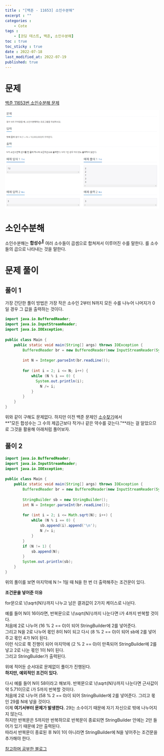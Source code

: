 ```yaml
---
title : "[백준 - 11653] 소인수분해"
excerpt : ""
categories : 
    - Cote
tags :
    - [코딩 테스트, 백준, 소인수분해]
toc : true
toc_sticky : true
date : 2022-07-18
last_modified_at: 2022-07-19
published: true
---
```


# 문제
[백준 11653번 소인수분해 문제](https://www.acmicpc.net/problem/11653)
<p align="center"><img src="/assets/images/cote/11653-quiz.png"></p>  
  
<div class='next-line'></div>  
  
# 소인수분해
소인수분해는
<span class="tooltip">
      <span class="h-text-y">**합성수<sup>💬</sup>**
      <span class="tooltip-text">
         여러 소수들이 곱셈으로 합쳐져서 이루어진 수를 말한다. 
      </span>
   </span>
</span>를 소수들의 곱으로 나타내는 것을 말한다.

<div class='next-line'></div>  
  
# 문제 풀이

## 풀이 1
가장 간단한 풀이 방법은 가장 작은 소수인 2부터 N까지 모든 수를 나누어 나머지가 0일 경우 그 값을 출력하는 것이다.


```java
import java.io.BufferedReader;
import java.io.InputStreamReader;
import java.io.IOException;
 
public class Main {
	public static void main(String[] args) throws IOException {
		BufferedReader br = new BufferedReader(new InputStreamReader(System.in));
 
		int N = Integer.parseInt(br.readLine());
 
		for (int i = 2; i <= N; i++) {
			while (N % i == 0) {
		      System.out.println(i);
				N /= i;
			}
		}
	}
}
```  

위와 같이 구해도 문제없다. 하지만 이전 백준 문제인 [소수찾기](/cote/baekjoon-1978)에서  
**"모든 합성수는 그 수의 제곱근보다 작거나 같은 약수를 갖는다."**라는 걸 알았으므로 그것을 활용해 아래처럼 풀어보자.  

## 풀이 2

```java
import java.io.BufferedReader;
import java.io.InputStreamReader;
import java.io.IOException;
 
public class Main {
	public static void main(String[] args) throws IOException {
		BufferedReader br = new BufferedReader(new InputStreamReader(System.in));
 
		StringBuilder sb = new StringBuilder();
		int N = Integer.parseInt(br.readLine());
 
		for (int i = 2; i <= Math.sqrt(N); i++) {
			while (N % i == 0) {
				sb.append(i).append('\n');
				N /= i;
			}
		}
		if (N != 1) {
			sb.append(N);
		}
		System.out.println(sb);
	}
}
```  

위의 풀이를 보면 마지막에 N != 1일 때 N을 한 번 더 출력해주는 조건문이 있다.  

**조건문을 넣어준 이유**  
  
for문으로 \\(\sqrt{N}\\)까지 나누고 남은 결과값이 2가지 케이스로 나뉜다.  
 
예를 들어 N이 16이라면, 반복문으로 \\(\sqrt{N}\\)까지 나눈다면 i가 4까지 반복할 것이다.  
처음에 2로 나누어 (16 % 2 == 0)이 되어 StringBuilder에 2를 넣어준다.  
그리고 N을 2로 나누어 몫인 8이 N이 되고 다시 (8 % 2 == 0)이 되어 sb에 2를 넣어주고 몫인 4가 N이 된다.  
이런 식으로 쭉 진행이 되어 마지막에 (2 % 2 == 0)이 만족되어 StringBuilder에 2를 넣고 2로 나눈 몫인 1이 N이 된다.  
그리고 StringBuilder가 출력된다.  

위에 적어둔 순서대로 문제없이 풀이가 진행된다.  
**하지만, 예외적인 조건이 있다.**  

다시 예를 들어 N이 58이라고 해보자. 반복문으로 \\(\sqrt{N}\\)까지 나눈다면 근사값이 약 5.71이므로 i가 5까지 반복할 것이다.  
처음에 2로 나누어 (58 % 2 == 0)이 되어 StringBuilder에 2를 넣어준다. 그리고 몫인 29를 N에 넣을 것이다.  
이제 **여기서부터 문제가 발생한다.** 29는 소수이기 때문에 자기 자신으로 밖에 나누어지지 않는다.  
하지만 반복문은 5까지만 반복하므로 반복문이 종료되면 StringBuilder 안에는 2만 들어가 있기 때문에 2만 출력된다.  
따라서 <span class="h-text-p">반복문이 종료된 후 N이 1이 아니라면 StringBuilder에 N을 넣어주는 조건문을 추가해야 한다.</span>  
  
[참고하며 공부한 블로그](https://st-lab.tistory.com/152)